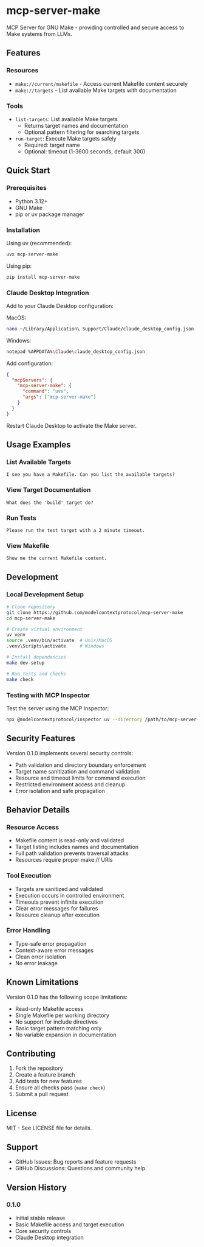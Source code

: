 # mcp-server-make

MCP Server for GNU Make - providing controlled and secure access to Make systems from LLMs.

## Features

### Resources
- `make://current/makefile` - Access current Makefile content securely
- `make://targets` - List available Make targets with documentation

### Tools
- `list-targets`: List available Make targets
  - Returns target names and documentation
  - Optional pattern filtering for searching targets
- `run-target`: Execute Make targets safely
  - Required: target name
  - Optional: timeout (1-3600 seconds, default 300)

## Quick Start

### Prerequisites
- Python 3.12+
- GNU Make
- pip or uv package manager

### Installation

Using uv (recommended):
```bash
uvx mcp-server-make
```

Using pip:
```bash
pip install mcp-server-make
```

### Claude Desktop Integration

Add to your Claude Desktop configuration:

MacOS:
```bash
nano ~/Library/Application\ Support/Claude/claude_desktop_config.json
```

Windows:
```bash
notepad %APPDATA%\Claude\claude_desktop_config.json
```

Add configuration:
```json
{
  "mcpServers": {
    "mcp-server-make": {
      "command": "uvx",
      "args": ["mcp-server-make"]
    }
  }
}
```

Restart Claude Desktop to activate the Make server.

## Usage Examples

### List Available Targets
```
I see you have a Makefile. Can you list the available targets?
```

### View Target Documentation
```
What does the 'build' target do?
```

### Run Tests
```
Please run the test target with a 2 minute timeout.
```

### View Makefile
```
Show me the current Makefile content.
```

## Development

### Local Development Setup
```bash
# Clone repository
git clone https://github.com/modelcontextprotocol/mcp-server-make
cd mcp-server-make

# Create virtual environment
uv venv
source .venv/bin/activate  # Unix/MacOS
.venv\Scripts\activate     # Windows

# Install dependencies
make dev-setup

# Run tests and checks
make check
```

### Testing with MCP Inspector

Test the server using the MCP Inspector:
```bash
npx @modelcontextprotocol/inspector uv --directory /path/to/mcp-server-make run mcp-server-make
```

## Security Features

Version 0.1.0 implements several security controls:

- Path validation and directory boundary enforcement
- Target name sanitization and command validation
- Resource and timeout limits for command execution
- Restricted environment access and cleanup
- Error isolation and safe propagation

## Behavior Details

### Resource Access
- Makefile content is read-only and validated
- Target listing includes names and documentation
- Full path validation prevents traversal attacks
- Resources require proper make:// URIs

### Tool Execution
- Targets are sanitized and validated
- Execution occurs in controlled environment
- Timeouts prevent infinite execution
- Clear error messages for failures
- Resource cleanup after execution

### Error Handling
- Type-safe error propagation
- Context-aware error messages
- Clean error isolation
- No error leakage

## Known Limitations

Version 0.1.0 has the following scope limitations:

- Read-only Makefile access
- Single Makefile per working directory
- No support for include directives
- Basic target pattern matching only
- No variable expansion in documentation

## Contributing

1. Fork the repository
2. Create a feature branch
3. Add tests for new features
4. Ensure all checks pass (`make check`)
5. Submit a pull request

## License

MIT - See LICENSE file for details.

## Support

- GitHub Issues: Bug reports and feature requests
- GitHub Discussions: Questions and community help

## Version History

### 0.1.0
- Initial stable release
- Basic Makefile access and target execution
- Core security controls
- Claude Desktop integration
